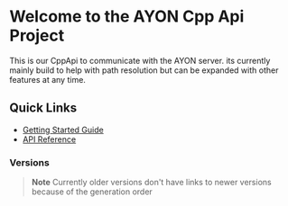 # Welcome to the AYON Cpp Api Project

This is our CppApi to communicate with the AYON server. its currently mainly
build to help with path resolution but can be expanded with other features at
any time.

## Quick Links

- [Getting Started Guide](md_md_Getting_Started.html)
- [API Reference](globals.html)

### Versions

> **Note** Currently older versions don't have links to newer versions because
> of the generation order

<!-- Example for adding a version link-->

<!-- - [V001.01.02](../../v001.01.02/html/index.html) -->
